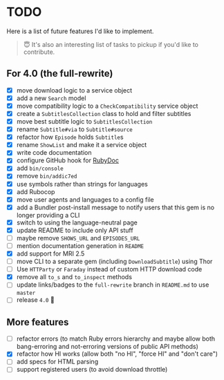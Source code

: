 # TODO

Here is a list of future features I'd like to implement.

> :innocent: It's also an interesting list of tasks to pickup if you'd like to contribute.

## For 4.0 (the full-rewrite)

* [x] move download logic to a service object
* [x] add a new `Search` model
* [x] move compatibility logic to a `CheckCompatibility` service object
* [x] create a `SubtitlesCollection` class to hold and filter subtitles
* [x] move best subtitle logic to `SubtitlesCollection`
* [x] rename `Subtitle#via` to `Subtitle#source`
* [x] refactor how `Episode` holds `Subtitle`s
* [x] rename `ShowList` and make it a service object
* [x] write code documentation
* [x] configure GitHub hook for [RubyDoc](http://www.rubydoc.info)
* [x] add `bin/console`
* [x] remove `bin/addic7ed`
* [x] use symbols rather than strings for languages
* [x] add Rubocop
* [x] move user agents and languages to a config file
* [x] add a Bundler post-install message to notify users that this gem is no longer providing a CLI
* [x] switch to using the language-neutral page
* [x] update README to include only API stuff
* [ ] maybe remove `SHOWS_URL` and `EPISODES_URL`
* [ ] mention documentation generation in `README`
* [x] add support for MRI 2.5
* [ ] move CLI to a separate gem (including `DownloadSubtitle`) using Thor
* [ ] Use `HTTParty` or `Faraday` instead of custom HTTP  download code
* [x] remove all `to_s` and `to_inspect` methods
* [ ] update links/badges to the `full-rewrite` branch in `README.md` to use `master`
* [ ] release `4.0` :champagne:

## More features

* [ ] refactor errors (to match Ruby errors hierarchy and maybe allow both bang-erroring and not-erroring versions of public API methods)
* [x] refactor how HI works (allow both "no HI", "force HI" and "don't care")
* [ ] add specs for HTML parsing
* [ ] support registered users (to avoid download throttle)
